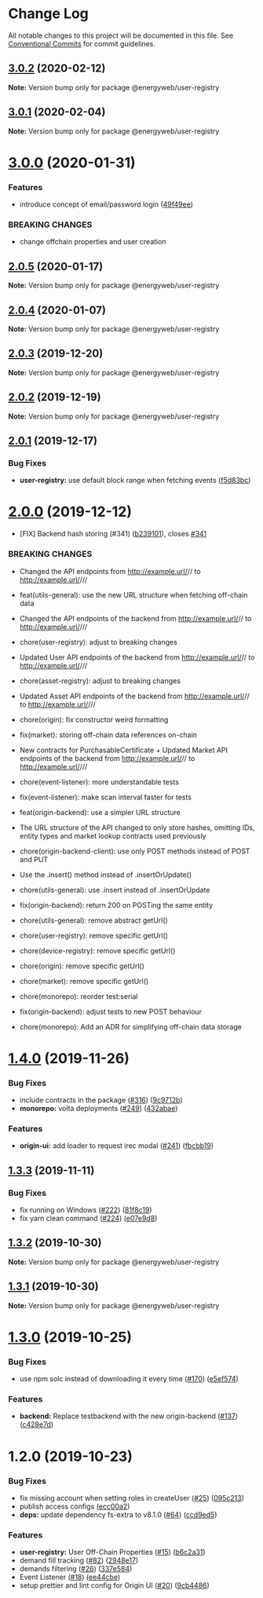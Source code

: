 # Change Log

All notable changes to this project will be documented in this file.
See [Conventional Commits](https://conventionalcommits.org) for commit guidelines.

## [3.0.2](https://github.com/energywebfoundation/origin/compare/@energyweb/user-registry@3.0.1...@energyweb/user-registry@3.0.2) (2020-02-12)

**Note:** Version bump only for package @energyweb/user-registry





## [3.0.1](https://github.com/energywebfoundation/origin/compare/@energyweb/user-registry@3.0.0...@energyweb/user-registry@3.0.1) (2020-02-04)

**Note:** Version bump only for package @energyweb/user-registry





# [3.0.0](https://github.com/energywebfoundation/origin/compare/@energyweb/user-registry@2.0.5...@energyweb/user-registry@3.0.0) (2020-01-31)


### Features

* introduce concept of email/password login ([49f49ee](https://github.com/energywebfoundation/origin/commit/49f49ee412ca47f91277a3d66875aaf92be73472))


### BREAKING CHANGES

* change offchain properties and user creation





## [2.0.5](https://github.com/energywebfoundation/origin/compare/@energyweb/user-registry@2.0.4...@energyweb/user-registry@2.0.5) (2020-01-17)

**Note:** Version bump only for package @energyweb/user-registry





## [2.0.4](https://github.com/energywebfoundation/origin/compare/@energyweb/user-registry@2.0.3...@energyweb/user-registry@2.0.4) (2020-01-07)

**Note:** Version bump only for package @energyweb/user-registry





## [2.0.3](https://github.com/energywebfoundation/origin/compare/@energyweb/user-registry@2.0.2...@energyweb/user-registry@2.0.3) (2019-12-20)

**Note:** Version bump only for package @energyweb/user-registry





## [2.0.2](https://github.com/energywebfoundation/origin/compare/@energyweb/user-registry@2.0.1...@energyweb/user-registry@2.0.2) (2019-12-19)

**Note:** Version bump only for package @energyweb/user-registry





## [2.0.1](https://github.com/energywebfoundation/origin/compare/@energyweb/user-registry@2.0.0...@energyweb/user-registry@2.0.1) (2019-12-17)


### Bug Fixes

* **user-registry:** use default block range when fetching events ([f5d83bc](https://github.com/energywebfoundation/origin/commit/f5d83bcaa3864d0a43bf0fd45c145f6b08aaaded))





# [2.0.0](https://github.com/energywebfoundation/origin/compare/@energyweb/user-registry@1.4.0...@energyweb/user-registry@2.0.0) (2019-12-12)


* [FIX] Backend hash storing (#341) ([b239101](https://github.com/energywebfoundation/origin/commit/b239101f51cffd7e37c9ea51654a75804cf502ed)), closes [#341](https://github.com/energywebfoundation/origin/issues/341)


### BREAKING CHANGES

* Changed the API endpoints from http://example.url/<marketLogicAddress>/<entity>/<id> to http://example.url/<marketLogicAddress>/<entity>/<id>/<offChainDataHash>

* feat(utils-general): use the new URL structure when fetching off-chain data
* Changed the API endpoints of the backend from http://example.url/<marketLogicAddress>/<entity>/<id> to http://example.url/<marketLogicAddress>/<entity>/<id>/<offChainDataHash>

* chore(user-registry): adjust to breaking changes
* Updated User API endpoints of the backend from http://example.url/<marketLogicAddress>/<entity>/<id> to http://example.url/<marketLogicAddress>/<entity>/<id>/<offChainDataHash>

* chore(asset-registry): adjust to breaking changes
* Updated Asset API endpoints of the backend from http://example.url/<marketLogicAddress>/<entity>/<id> to http://example.url/<marketLogicAddress>/<entity>/<id>/<offChainDataHash>

* chore(origin): fix constructor weird formatting

* fix(market): storing off-chain data references on-chain
* New contracts for PurchasableCertificate + Updated Market API endpoints of the backend from http://example.url/<marketLogicAddress>/<entity>/<id> to http://example.url/<marketLogicAddress>/<entity>/<id>/<offChainDataHash>

* chore(event-listener): more understandable tests

* fix(event-listener): make scan interval faster for tests

* feat(origin-backend): use a simpler URL structure
* The URL structure of the API changed to only store hashes, omitting IDs, entity types and market lookup contracts used previously

* chore(origin-backend-client): use only POST methods instead of POST and PUT
* Use the .insert() method instead of .insertOrUpdate()

* chore(utils-general): use .insert instead of .insertOrUpdate

* fix(origin-backend): return 200 on POSTing the same entity

* chore(utils-general): remove abstract getUrl()

* chore(user-registry): remove specific getUrl()

* chore(device-registry): remove specific getUrl()

* chore(origin): remove specific getUrl()

* chore(market): remove specific getUrl()

* chore(monorepo): reorder test:serial

* fix(origin-backend): adjust tests to new POST behaviour

* chore(monorepo): Add an ADR for simplifying off-chain data storage





# [1.4.0](https://github.com/energywebfoundation/ew-user-registry-lib/compare/@energyweb/user-registry@1.3.3...@energyweb/user-registry@1.4.0) (2019-11-26)


### Bug Fixes

* include contracts in the package ([#316](https://github.com/energywebfoundation/ew-user-registry-lib/issues/316)) ([9c9712b](https://github.com/energywebfoundation/ew-user-registry-lib/commit/9c9712ba3b2b4b82adb2c94a9fea1e72d0b076ec))
* **monorepo:** volta deployments ([#249](https://github.com/energywebfoundation/ew-user-registry-lib/issues/249)) ([432abae](https://github.com/energywebfoundation/ew-user-registry-lib/commit/432abae72a4a8bd39a7dd9a975585b22c36d9b47))


### Features

* **origin-ui:** add loader to request irec modal ([#241](https://github.com/energywebfoundation/ew-user-registry-lib/issues/241)) ([fbcbb19](https://github.com/energywebfoundation/ew-user-registry-lib/commit/fbcbb19c1808db3026b777fe9fe4808cdaf38732))





## [1.3.3](https://github.com/energywebfoundation/ew-user-registry-lib/compare/@energyweb/user-registry@1.3.2...@energyweb/user-registry@1.3.3) (2019-11-11)


### Bug Fixes

* fix running on Windows ([#222](https://github.com/energywebfoundation/ew-user-registry-lib/issues/222)) ([81f8c19](https://github.com/energywebfoundation/ew-user-registry-lib/commit/81f8c190c9841eaa7a0e5ed984cf0aa110f15e18))
* fix yarn clean command ([#224](https://github.com/energywebfoundation/ew-user-registry-lib/issues/224)) ([e07e9d8](https://github.com/energywebfoundation/ew-user-registry-lib/commit/e07e9d85de1b80c9f1a721398e41d82db580049c))





## [1.3.2](https://github.com/energywebfoundation/ew-user-registry-lib/compare/@energyweb/user-registry@1.3.1...@energyweb/user-registry@1.3.2) (2019-10-30)

**Note:** Version bump only for package @energyweb/user-registry





## [1.3.1](https://github.com/energywebfoundation/ew-user-registry-lib/compare/@energyweb/user-registry@1.3.0...@energyweb/user-registry@1.3.1) (2019-10-30)

**Note:** Version bump only for package @energyweb/user-registry





# [1.3.0](https://github.com/energywebfoundation/ew-user-registry-lib/compare/@energyweb/user-registry@1.2.0...@energyweb/user-registry@1.3.0) (2019-10-25)


### Bug Fixes

* use npm solc instead of downloading it every time ([#170](https://github.com/energywebfoundation/ew-user-registry-lib/issues/170)) ([e5ef574](https://github.com/energywebfoundation/ew-user-registry-lib/commit/e5ef574f6d297107606a1d035a56da01806a07d1))


### Features

* **backend:** Replace testbackend with the new origin-backend ([#137](https://github.com/energywebfoundation/ew-user-registry-lib/issues/137)) ([c428e7d](https://github.com/energywebfoundation/ew-user-registry-lib/commit/c428e7d44300ae306a9e759fc8897135e9d0e1be))





# 1.2.0 (2019-10-23)


### Bug Fixes

* fix missing account when setting roles in createUser ([#25](https://github.com/energywebfoundation/ew-user-registry-lib/issues/25)) ([095c213](https://github.com/energywebfoundation/ew-user-registry-lib/commit/095c213))
* publish access configs ([ecc00a2](https://github.com/energywebfoundation/ew-user-registry-lib/commit/ecc00a2))
* **deps:** update dependency fs-extra to v8.1.0 ([#64](https://github.com/energywebfoundation/ew-user-registry-lib/issues/64)) ([ccd9ed5](https://github.com/energywebfoundation/ew-user-registry-lib/commit/ccd9ed5))


### Features

* **user-registry:** User Off-Chain Properties ([#15](https://github.com/energywebfoundation/ew-user-registry-lib/issues/15)) ([b6c2a31](https://github.com/energywebfoundation/ew-user-registry-lib/commit/b6c2a31))
* demand fill tracking ([#82](https://github.com/energywebfoundation/ew-user-registry-lib/issues/82)) ([2948e17](https://github.com/energywebfoundation/ew-user-registry-lib/commit/2948e17))
* demands filtering ([#26](https://github.com/energywebfoundation/ew-user-registry-lib/issues/26)) ([337e584](https://github.com/energywebfoundation/ew-user-registry-lib/commit/337e584))
* Event Listener ([#18](https://github.com/energywebfoundation/ew-user-registry-lib/issues/18)) ([ee44cbe](https://github.com/energywebfoundation/ew-user-registry-lib/commit/ee44cbe))
* setup prettier and lint config for Origin UI ([#20](https://github.com/energywebfoundation/ew-user-registry-lib/issues/20)) ([9cb4486](https://github.com/energywebfoundation/ew-user-registry-lib/commit/9cb4486))
